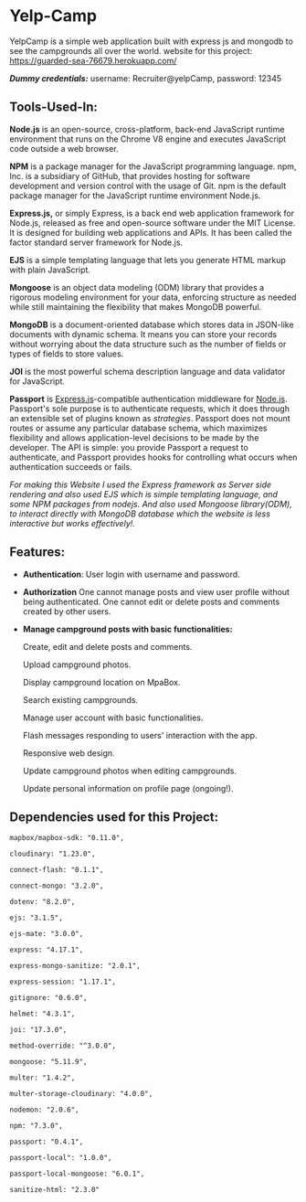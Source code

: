 # Yelp-Camp
YelpCamp is a simple web application built with express js and mongodb to see the campgrounds all over the world.
website for this project: https://guarded-sea-76679.herokuapp.com/

 ***Dummy credentials:***
username: Recruiter@yelpCamp, 
password: 12345


## Tools-Used-In:

**Node.js** is an open-source, cross-platform, back-end JavaScript runtime environment that runs on the Chrome V8 engine and executes JavaScript code outside a web browser.

**NPM** is a package manager for the JavaScript programming language. npm, Inc. is a subsidiary of GitHub, that provides hosting for software development and version control with the usage of Git. npm is the default package manager for the JavaScript runtime environment Node.js.

**Express.js,** or simply Express, is a back end web application framework for Node.js, released as free and open-source software under the MIT License. It is designed for building web applications and APIs. It has been called the factor standard server framework for Node.js.

**EJS** is a simple templating language that lets you generate HTML markup with plain JavaScript.

**Mongoose** is an object data modeling (ODM) library that provides a rigorous modeling environment for your data, enforcing structure as needed while still maintaining the flexibility that makes MongoDB powerful.

**MongoDB** is a document-oriented database which stores data in JSON-like documents with dynamic schema. It means you can store your records without worrying about the data structure such as the number of fields or types of fields to store values.

**JOI** is the most powerful schema description language and data validator for JavaScript.

**Passport** is  [Express.js](http://expressjs.com/)-compatible authentication middleware for  [Node.js](http://nodejs.org/).
Passport's sole purpose is to authenticate requests, which it does through an extensible set of plugins known as  _strategies_. Passport does not mount routes or assume any particular database schema, which maximizes flexibility and allows application-level decisions to be made by the developer. The API is simple: you provide Passport a request to authenticate, and Passport provides hooks for controlling what occurs when authentication succeeds or fails.

*For making this Website I used the Express framework as Server side rendering  and also used EJS which is simple templating language, and some NPM packages from nodejs. And also used Mongoose library(ODM), to interact directly with MongoDB database which the website is less interactive but works effectively!.*

## Features:

 - **Authentication**: 
User login with username and password.

 - **Authorization**
One cannot manage posts and view user profile without being authenticated.
One cannot edit or delete posts and comments created by other users.

- **Manage campground posts with basic functionalities:**

	Create, edit and delete posts and comments.

	Upload campground photos.

	Display campground location on MpaBox.

	Search existing campgrounds.

	Manage user account with basic functionalities.

	Flash messages responding to users' interaction with the app.

	Responsive web design.

	Update campground photos when editing campgrounds.

	Update personal information on profile page (ongoing!).


## Dependencies used for this Project:

	mapbox/mapbox-sdk: "0.11.0",

	cloudinary: "1.23.0",

	connect-flash: "0.1.1",

	connect-mongo: "3.2.0",

	dotenv: "8.2.0",

	ejs: "3.1.5",

	ejs-mate: "3.0.0",

	express: "4.17.1",

	express-mongo-sanitize: "2.0.1",

	express-session: "1.17.1",

	gitignore: "0.6.0",

	helmet: "4.3.1",

	joi: "17.3.0",

	method-override: "^3.0.0",

	mongoose: "5.11.9",

	multer: "1.4.2",

	multer-storage-cloudinary: "4.0.0",

	nodemon: "2.0.6",

	npm: "7.3.0",

	passport: "0.4.1",

	passport-local": "1.0.0",

	passport-local-mongoose: "6.0.1",

	sanitize-html: "2.3.0"

